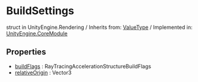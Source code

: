 # BuildSettings
struct in UnityEngine.Rendering
 / Inherits from: <a href="https://docs.unity3d.com/6000.1/Documentation/ScriptReference/ValueType.html">ValueType</a> / Implemented in: <a href="https://docs.unity3d.com/6000.1/Documentation/ScriptReference/UnityEngine.CoreModule.html">UnityEngine.CoreModule</a>

## Properties
- <a href="https://docs.unity3d.com/6000.1/Documentation/ScriptReference/BuildSettings-buildFlags.html">buildFlags</a> : RayTracingAccelerationStructureBuildFlags
- <a href="https://docs.unity3d.com/6000.1/Documentation/ScriptReference/BuildSettings-relativeOrigin.html">relativeOrigin</a> : Vector3
